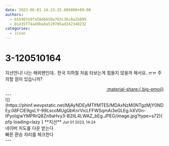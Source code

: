 ```yaml
---
date: 2023-06-01 14:23:25.605000+09:00
authors:
  - 65b907e9fa58d6650a763c36c8a2b899
  - 01435f74a49ba8a519705ad242348232
categories:
  - Jisun
---
```


# 3-120510164

<div class="post-container" markdown="1">
<div class="content-container md-sidebar__scrollwrap" markdown="1">

지선언니! 나는 해외팬인데.. 한국 지하철 처음 타보는게 힘들지 않을까 해서요..ㅠㅠ 주의할 점이 있습니까?

</div>
</div>

<div style="text-align: right;" markdown="1">
<a href="https://weverse.io/fromis9/fanpost/3-120510164" style="text-align: right;">:material-share:{.big-emoji}</a>
</div>
---

<div class="comments-container md-sidebar__scrollwrap" markdown="1">
<div class="comment" markdown="1">
<div class='id-container' markdown="1">
![](https://phinf.wevpstatic.net/MjAyNDEyMTlfMTE5/MDAxNzM0NTgzMjY0NDEy.08FClE9gxLY-99LscoMUgQbKnrVicLFFWSqmAi3eGLEg.hXV0n-tPyoIqjwYMPRrQ8Zn9aHvy3-B2llL4LWAZ_bEg.JPEG/image.jpg?type=s72){ pfp loading=lazy }
**<span class="artist">지선</span>** <small>Jun 01 2023, 14:24</small><br>
</div>
<div class='comment-body' markdown="1">
네이버 지도를 다운 받는다<br>빠른 환승 자리를 체크한다
</div>
</div>
</div>
---
